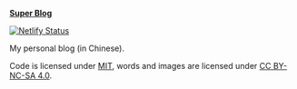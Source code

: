 **[Super Blog](https://superpung.com)**

[![Netlify Status](https://api.netlify.com/api/v1/badges/11392a07-b91f-4ba9-8a53-87f102cf8b06/deploy-status)](https://app.netlify.com/sites/blog-super/deploys)

My personal blog (in Chinese).

Code is licensed under [MIT](./LICENSE), words and images are licensed under [CC BY-NC-SA 4.0](https://creativecommons.org/licenses/by-nc-sa/4.0/).
